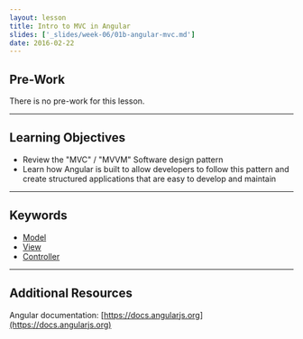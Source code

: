 ```yaml
---
layout: lesson
title: Intro to MVC in Angular
slides: ['_slides/week-06/01b-angular-mvc.md']
date: 2016-02-22
---
```


## Pre-Work

There is no pre-work for this lesson.

---

## Learning Objectives

- Review the "MVC" / "MVVM" Software design pattern
- Learn how Angular is built to allow developers to follow this pattern and create structured applications that are easy to develop and maintain

---

## Keywords

- [Model](https://docs.angularjs.org/guide/concepts#model)
- [View](https://docs.angularjs.org/guide/concepts#view)
- [Controller](https://docs.angularjs.org/guide/concepts#controller)

---

## Additional Resources

Angular documentation:
[https://docs.angularjs.org](https://docs.angularjs.org)